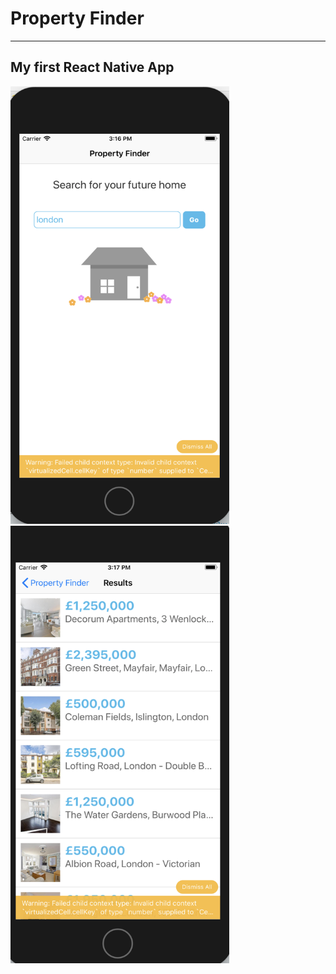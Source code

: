 # Property Finder
--------
## My first React Native App

<img src="./Resources/app1.png" width="350" height="700">

<img src="./Resources/app2.png" width="350" height="700">